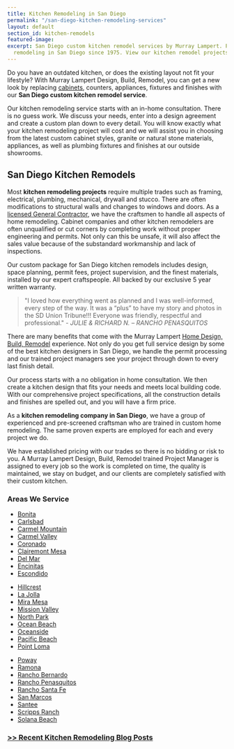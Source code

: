 ```yaml
---
title: Kitchen Remodeling in San Diego
permalink: "/san-diego-kitchen-remodeling-services"
layout: default
section_id: kitchen-remodels
featured-image:
excerpt: San Diego custom kitchen remodel services by Murray Lampert. Providing kitchen
  remodeling in San Diego since 1975. View our kitchen remodel projects today.
---
```


Do you have an outdated kitchen, or does the existing layout not fit your lifestyle? With Murray Lampert Design, Build, Remodel, you can get a new look by replacing <a href="/san-diego-custom-cabinet-construction-services/">cabinets</a>, counters, appliances, fixtures and finishes with our **San Diego custom kitchen remodel service**.

Our kitchen remodeling service starts with an in-home consultation. There is no guess work. We discuss your needs, enter into a design agreement and create a custom plan down to every detail. You will know exactly what your kitchen remodeling project will cost and we will assist you in choosing from the latest custom cabinet styles, granite or natural stone materials, appliances, as well as plumbing fixtures and finishes at our outside showrooms.

## San Diego Kitchen Remodels

Most **kitchen remodeling projects** require multiple trades such as framing, electrical, plumbing, mechanical, drywall and stucco. There are often modifications to structural walls and changes to windows and doors. As a [licensed General Contractor](https://www2.cslb.ca.gov/OnlineServices/CheckLicenseII/LicenseDetail.aspx?LicNum=458038), we have the craftsmen to handle all aspects of home remodeling. Cabinet companies and other kitchen remodelers are often unqualified or cut corners by completing work without proper engineering and permits. Not only can this be unsafe, it will also affect the sales value because of the substandard workmanship and lack of inspections.

Our custom package for San Diego kitchen remodels includes design, space planning, permit fees, project supervision, and the finest materials, installed by our expert craftspeople. All backed by our exclusive 5 year written warranty.

> "I loved how everything went as planned and I was well-informed, every step of the way. It was a “plus” to have my story and photos in the SD Union Tribune!!! Everyone was friendly, respectful and professional." - _JULIE &amp; RICHARD N. – RANCHO PENASQUITOS_

There are many benefits that come with the Murray Lampert [Home Design, Build, Remodel](/) experience. Not only do you get full service design by some of the best kitchen designers in San Diego, we handle the permit processing and our trained project managers see your project through down to every last finish detail.

Our process starts with a no obligation in home consultation. We then create a kitchen design that fits your needs and meets local building code. With our comprehensive project specifications, all the construction details and finishes are spelled out, and you will have a firm price.

As a **kitchen remodeling company in San Diego**, we have a group of experienced and pre-screened craftsman who are trained in custom home remodeling. The same proven experts are employed for each and every project we do.

We have established pricing with our trades so there is no bidding or risk to you. A Murray Lampert Design, Build, Remodel trained Project Manager is assigned to every job so the work is completed on time, the quality is maintained, we stay on budget, and our clients are completely satisfied with their custom kitchen.

### Areas We Service

<section class="flex-section">
  <ul class="city-list">
  	<li><a href="/kitchen-remodeling-bonita">Bonita</a></li>
  	<li><a href="/kitchen-remodeling-carlsbad">Carlsbad</a></li>
  	<li><a href="/kitchen-remodel-carmel-mountain">Carmel Mountain</a></li>
  	<li><a href="/kitchen-remodeling-carmel-valley">Carmel Valley</a></li>
  	<li><a href="/kitchen-remodeling-coronado">Coronado</a></li>
  	<li><a href="/kitchen-remodel-clairemont-mesa">Clairemont Mesa</a></li>
  	<li><a href="/kitchen-remodeling-del-mar">Del Mar</a></li>
  	<li><a href="/kitchen-remodeling-encinitas">Encinitas</a></li>
  	<li><a href="/kitchen-remodeling-escondido">Escondido</a></li>
  </ul>
  <ul class="city-list">
   	<li><a href="/kitchen-remodeling-hillcrest">Hillcrest</a></li>
   	<li><a href="/kitchen-remodeling-la-jolla">La Jolla</a></li>
   	<li><a href="/kitchen-remodeling-mira-mesa">Mira Mesa</a></li>
   	<li><a href="/kitchen-remodeling-mission-valley">Mission Valley</a></li>
   	<li><a href="/kitchen-remodeling-north-park">North Park</a></li>
   	<li><a href="/kitchen-remodeling-ocean-beach">Ocean Beach</a></li>
   	<li><a href="/kitchen-remodeling-oceanside">Oceanside</a></li>
   	<li><a href="/kitchen-remodeling-pacific-beach">Pacific Beach</a></li>
   	<li><a href="/kitchen-remodeling-point-loma">Point Loma</a></li>
  </ul>
  <ul class="city-list">
   	<li><a href="/kitchen-remodeling-poway">Poway</a></li>
   	<li><a href="/kitchen-remodeling-ramona">Ramona</a></li>
   	<li><a href="/kitchen-remodel-rancho-bernardo">Rancho Bernardo</a></li>
   	<li><a href="/kitchen-remodeling-rancho-penasquitos">Rancho Penasquitos</a></li>
   	<li><a href="/kitchen-remodeling-rancho-santa-fe">Rancho Santa Fe</a></li>
   	<li><a href="/kitchen-remodel-san-marcos">San Marcos</a></li>
   	<li><a href="/kitchen-remodeling-santee">Santee</a></li>
   	<li><a href="/kitchen-remodeling-scripps-ranch">Scripps Ranch</a></li>
   	<li><a href="/kitchen-remodeling-solana-beach">Solana Beach</a></li>
  </ul>
</section>

### [>> Recent Kitchen Remodeling Blog Posts](/blog/categories/#kitchen-remodeling)
